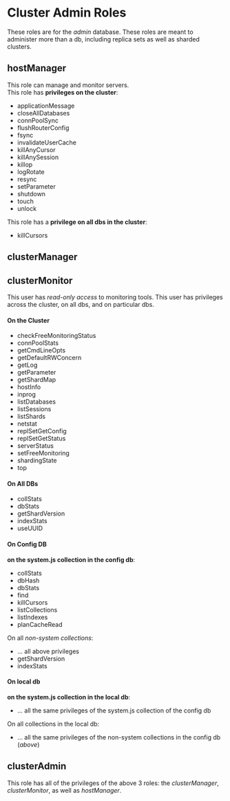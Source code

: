 # Cluster Admin Roles
These roles are for the _admin_ database. These roles are meant to administer more than a db, including replica sets as well as sharded clusters.  

## hostManager
This role can manage and monitor servers.  
This role has **privileges on the cluster**:
- applicationMessage
- closeAllDatabases
- connPoolSync
- flushRouterConfig
- fsync
- invalidateUserCache
- killAnyCursor
- killAnySession
- killop
- logRotate
- resync
- setParameter
- shutdown
- touch
- unlock

This role has a **privilege on all dbs in the cluster**:
- killCursors

## clusterManager
## clusterMonitor
This user has _read-only access_ to monitoring tools. This user has privileges across the cluster, on all dbs, and on particular dbs.
#### On the Cluster
- checkFreeMonitoringStatus
- connPoolStats
- getCmdLineOpts
- getDefaultRWConcern
- getLog
- getParameter
- getShardMap
- hostInfo
- inprog
- listDatabases
- listSessions
- listShards
- netstat
- replSetGetConfig
- replSetGetStatus
- serverStatus
- setFreeMonitoring
- shardingState
- top

#### On All DBs
- collStats
- dbStats
- getShardVersion
- indexStats
- useUUID

#### On Config DB
**on the system.js collection in the config db**:  
- collStats
- dbHash
- dbStats
- find
- killCursors
- listCollections
- listIndexes
- planCacheRead

On all _non-system collections_:  
- ... all above privileges
- getShardVersion
- indexStats

#### On local db
**on the system.js collection in the local db**:
- ... all the same privileges of the system.js collection of the config db  


On all collections in the local db:  
- ... all the same privileges of the non-system collections in the config db (_above_)



## clusterAdmin  
This role has all of the privileges of the above 3 roles: the _clusterManager_, _clusterMonitor_, as well as _hostManager_.
